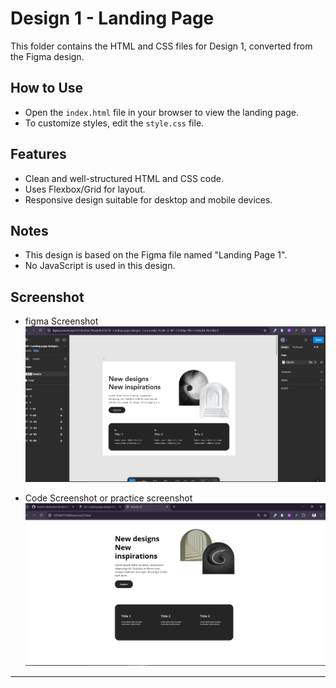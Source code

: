 # Design 1 - Landing Page

This folder contains the HTML and CSS files for Design 1, converted from the Figma design.

## How to Use

- Open the `index.html` file in your browser to view the landing page.
- To customize styles, edit the `style.css` file.

## Features

- Clean and well-structured HTML and CSS code.
- Uses Flexbox/Grid for layout.
- Responsive design suitable for desktop and mobile devices.

## Notes

- This design is based on the Figma file named "Landing Page 1".
- No JavaScript is used in this design.

## Screenshot
- figma Screenshot
![Design 1 Screenshot](/assets/design1/Screenshot%202025-05-22%20095513.png)

- Code Screenshot or practice screenshot
![Design 1 Screenshot](/assets/design1/Screenshot%202025-05-22%20095528.png)

---

